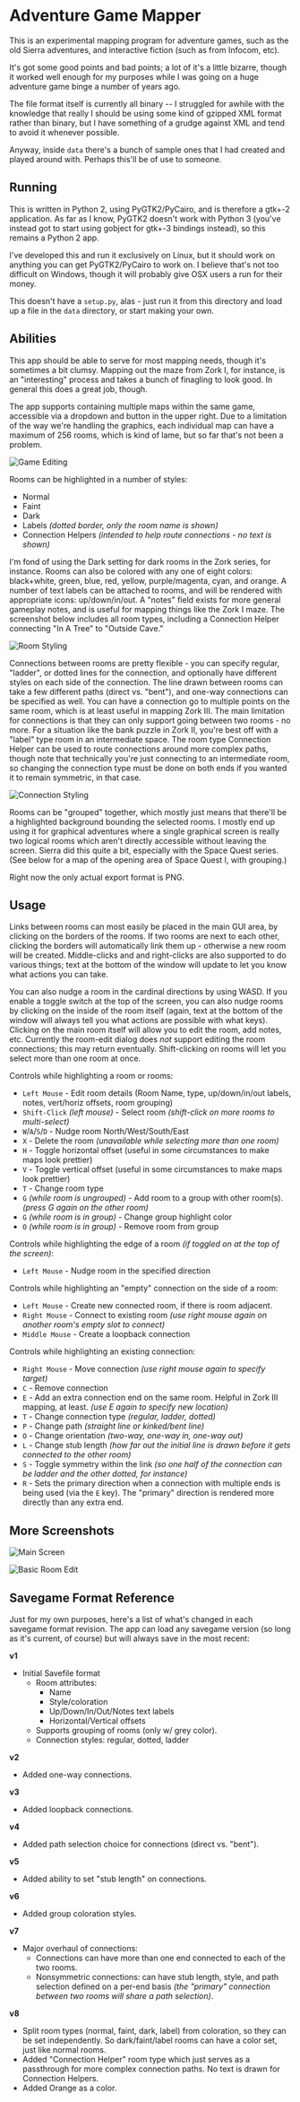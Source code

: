 Adventure Game Mapper
=====================

This is an experimental mapping program for adventure games, such as the old
Sierra adventures, and interactive fiction (such as from Infocom, etc).

It's got some good points and bad points; a lot of it's a little bizarre,
though it worked well enough for my purposes while I was going on a huge
adventure game binge a number of years ago.

The file format itself is currently all binary -- I struggled for awhile with
the knowledge that really I should be using some kind of gzipped XML format
rather than binary, but I have something of a grudge against XML and tend to
avoid it whenever possible.

Anyway, inside `data` there's a bunch of sample ones that I had created and
played around with.  Perhaps this'll be of use to someone.

Running
-------

This is written in Python 2, using PyGTK2/PyCairo, and is therefore a gtk+-2
application.  As far as I know, PyGTK2 doesn't work with Python 3 (you've
instead got to start using gobject for gtk+-3 bindings instead), so this
remains a Python 2 app.

I've developed this and run it exclusively on Linux, but it should work on
anything you can get PyGTK2/PyCairo to work on.  I believe that's not too
difficult on Windows, though it will probably give OSX users a run for their
money.

This doesn't have a `setup.py`, alas - just run it from this directory and
load up a file in the `data` directory, or start making your own.

Abilities
---------

This app should be able to serve for most mapping needs, though it's sometimes
a bit clumsy.  Mapping out the maze from Zork I, for instance, is an
"interesting" process and takes a bunch of finagling to look good.  In general
this does a great job, though.

The app supports containing multiple maps within the same game, accessible
via a dropdown and button in the upper right.  Due to a limitation of the way
we're handling the graphics, each individual map can have a maximum of 256
rooms, which is kind of lame, but so far that's not been a problem.

![Game Editing](screenshots/screenshot-gameedit.png)

Rooms can be highlighted in a number of styles:

* Normal
* Faint
* Dark
* Labels *(dotted border, only the room name is shown)*
* Connection Helpers *(intended to help route connections - no text is shown)*

I'm fond of using the Dark setting for dark rooms in the Zork series, for instance.
Rooms can also be colored with any one of eight colors: black+white, green, blue,
red, yellow, purple/magenta, cyan, and orange.  A number of text labels can be
attached to rooms, and will be rendered with appropriate icons: up/down/in/out.
A "notes" field exists for more general gameplay notes, and is useful for mapping
things like the Zork I maze.  The screenshot below includes all room types, including
a Connection Helper connecting "In A Tree" to "Outside Cave."

![Room Styling](screenshots/screenshot-roomstyles.png)

Connections between rooms are pretty flexible - you can specify regular,
"ladder", or dotted lines for the connection, and optionally have different
styles on each side of the connection.  The line drawn between rooms can take a
few different paths (direct vs. "bent"), and one-way connections can be specified
as well.  You can have a connection go to multiple points on the same room, which
is at least useful in mapping Zork III.  The main limitation for connections is that
they can only support going between two rooms - no more.  For a situation like
the bank puzzle in Zork II, you're best off with a "label" type room in an
intermediate space.  The room type Connection Helper can be used to route connections
around more complex paths, though note that technically you're just connecting to
an intermediate room, so changing the connection type must be done on both ends if
you wanted it to remain symmetric, in that case.

![Connection Styling](screenshots/screenshot-connectionstyles.png)

Rooms can be "grouped" together, which mostly just means that there'll be
a highlighted background bounding the selected rooms.  I mostly end up using
it for graphical adventures where a single graphical screen is really two
logical rooms which aren't directly accessible without leaving the screen.
Sierra did this quite a bit, especially with the Space Quest series.  (See
below for a map of the opening area of Space Quest I, with grouping.)

Right now the only actual export format is PNG.

Usage
-----

Links between rooms can most easily be placed in the main GUI area, by clicking
on the borders of the rooms.  If two rooms are next to each other, clicking the
borders will automatically link them up - otherwise a new room will be created.
Middle-clicks and and right-clicks are also supported to do various things;
text at the bottom of the window will update to let you know what actions you can
take.

You can also nudge a room in the cardinal directions by using WASD.  If you enable
a toggle switch at the top of the screen, you can also nudge rooms by clicking on
the inside of the room itself (again, text at the bottom of the window will always
tell you what actions are possible with what keys).  Clicking on the main room
itself will allow you to edit the room, add notes, etc.  Currently the room-edit
dialog does *not* support editing the room connections; this may return eventually.
Shift-clicking on rooms will let you select more than one room at once.

Controls while highlighting a room or rooms:

* `Left Mouse` - Edit room details (Room Name, type, up/down/in/out labels, notes, vert/horiz offsets, room grouping)
* `Shift-Click` *(left mouse)* - Select room *(shift-click on more rooms to multi-select)*
* `W`/`A`/`S`/`D` - Nudge room North/West/South/East
* `X` - Delete the room *(unavailable while selecting more than one room)*
* `H` - Toggle horizontal offset (useful in some circumstances to make maps look prettier)
* `V` - Toggle vertical offset (useful in some circumstances to make maps look prettier)
* `T` - Change room type
* `G` *(while room is ungrouped)* - Add room to a group with other room(s). *(press G again on the other room)*
* `G` *(while room is in group)* - Change group highlight color
* `O` *(while room is in group)* - Remove room from group

Controls while highlighting the edge of a room *(if toggled on at the top of the screen)*:

* `Left Mouse` - Nudge room in the specified direction

Controls while highlighting an "empty" connection on the side of a room:

* `Left Mouse` - Create new connected room, if there is room adjacent.
* `Right Mouse` - Connect to existing room *(use right mouse again on another room's empty slot to connect)*
* `Middle Mouse` - Create a loopback connection

Controls while highlighting an existing connection:

* `Right Mouse` - Move connection *(use right mouse again to specify target)*
* `C` - Remove connection
* `E` - Add an extra connection end on the same room.  Helpful in Zork III mapping, at least.  *(use E again to specify new location)*
* `T` - Change connection type *(regular, ladder, dotted)*
* `P` - Change path *(straight line or kinked/bent line)*
* `O` - Change orientation *(two-way, one-way in, one-way out)*
* `L` - Change stub length *(how far out the initial line is drawn before it gets connected to the other room)*
* `S` - Toggle symmetry within the link *(so one half of the connection can be ladder and the other dotted, for instance)*
* `R` - Sets the primary direction when a connection with multiple ends is being used (via the `E` key).  The "primary" direction is rendered more directly than any extra end.

More Screenshots
----------------

![Main Screen](screenshots/screenshot-main.png)

![Basic Room Edit](screenshots/screenshot-edit-basic.png)

Savegame Format Reference
-------------------------

Just for my own purposes, here's a list of what's changed in each savegame
format revision.  The app can load any savegame version (so long as it's
current, of course) but will always save in the most recent:

**v1**

* Initial Savefile format
  * Room attributes:
    * Name
    * Style/coloration
    * Up/Down/In/Out/Notes text labels
    * Horizontal/Vertical offsets
  * Supports grouping of rooms (only w/ grey color).
  * Connection styles: regular, dotted, ladder

**v2**

* Added one-way connections.

**v3**

* Added loopback connections.

**v4**

* Added path selection choice for connections (direct vs. "bent").

**v5**

* Added ability to set "stub length" on connections.

**v6**

* Added group coloration styles.

**v7**

* Major overhaul of connections:
  * Connections can have more than one end connected to each of the
    two rooms.
  * Nonsymmetric connections: can have stub length, style, and path
    selection defined on a per-end basis *(the "primary" connection
    between two rooms will share a path selection)*.

**v8**

* Split room types (normal, faint, dark, label) from coloration, so they
  can be set independently.  So dark/faint/label rooms can have a color
  set, just like normal rooms.
* Added "Connection Helper" room type which just serves as a passthrough
  for more complex connection paths.  No text is drawn for Connection Helpers.
* Added Orange as a color.
